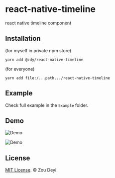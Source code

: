 # react-native-timeline
react native timeline component

## Installation
(for myself in private npm store)
```
yarn add @zdy/react-native-timeline
```
(for everyone)
```
yarn add file:/...path.../react-native-timeline
```

## Example

Check full example in the `Example` folder.

## Demo
![Demo](https://github.com/ZackLeonardo/react-native-timeline/blob/master/column%20timeline.png)

![Demo](https://github.com/ZackLeonardo/react-native-timeline/blob/master/row%20timeline.png)

## License

[MIT License](http://opensource.org/licenses/mit-license.html). © Zou Deyi
